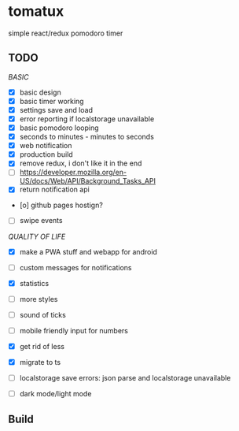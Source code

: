 # tomatux
simple react/redux pomodoro timer

## TODO

  *BASIC*

  - [x] basic design
  - [x] basic timer working
  - [x] settings save and load
  - [x] error reporting if localstorage unavailable
  - [x] basic pomodoro looping
  - [x] seconds to minutes - minutes to seconds
  - [x] web notification
  - [x] production build
  - [x] remove redux, i don't like it in the end
  - [ ] https://developer.mozilla.org/en-US/docs/Web/API/Background_Tasks_API
  - [x] return notification api
  - [o] github pages hostign?
  - [ ] swipe events

  *QUALITY OF LIFE*
  - [x] make a PWA stuff and webapp for android
  - [ ] custom messages for notifications
  - [x] statistics
  - [ ] more styles
  - [ ] sound of ticks
  - [ ] mobile friendly input for numbers
  - [x] get rid of less
  - [x] migrate to ts
  - [ ] localstorage save errors: json parse and localstorage unavailable
  - [ ] dark mode/light mode


## Build